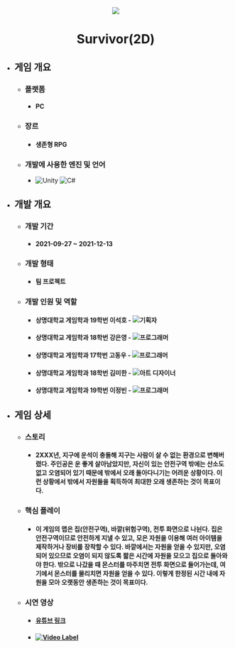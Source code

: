 <p align="center"><img src="https://user-images.githubusercontent.com/69952837/178148251-5b2ff101-be87-45a2-857e-1a4fca653a69.png"></p>

<div align="center">
  <H1>Survivor(2D)</H1>
</div>

+ ## **게임 개요**
  + ### 플랫폼
    + #### PC
  + ### 장르
    + #### 생존형 RPG
  + ### 개발에 사용한 엔진 및 언어 
    + <img alt="Unity" src ="https://img.shields.io/badge/Unity-FFFFFF.svg?&style=for-the-badge&logo=Unity&logoColor=black"/> <img alt="C#" src ="https://img.shields.io/badge/C Sharp-99CC00.svg?&style=for-the-badge&logo=sharp&logoColor=white"/>
+ ## **개발 개요**
  + ### 개발 기간
    + #### 2021-09-27 ~ 2021-12-13
  + ### 개발 형태
    + #### 팀 프로젝트
  + ### 개발 인원 및 역할
    + #### 상명대학교 게임학과 19학번 이석호 - <img alt="기획자" src ="https://img.shields.io/badge/기획자-4285F4.svg?&style=for-the-badge&logo=googledocs&logoColor=black"/>
    + #### 상명대학교 게임학과 18학번 강은영 - <img alt="프로그래머" src ="https://img.shields.io/badge/프로그래머(위험 구역)-FFFFFF.svg?&style=for-the-badge&logo=Unity&logoColor=black"/>
    + #### 상명대학교 게임학과 17학번 고동우 - <img alt="프로그래머" src ="https://img.shields.io/badge/프로그래머(전투)-FFFFFF.svg?&style=for-the-badge&logo=Unity&logoColor=black"/>
    + #### 상명대학교 게임학과 18학번 김미한 - <img alt="아트 디자이너" src ="https://img.shields.io/badge/아트 디자이너-000000.svg?&style=for-the-badge&logo=phpstorm&logoColor=white"/>
    + #### 상명대학교 게임학과 19학번 이정빈 - <img alt="프로그래머" src ="https://img.shields.io/badge/프로그래머(안전 구역)-FFFFFF.svg?&style=for-the-badge&logo=Unity&logoColor=black"/>
+ ## **게임 상세**
  + ### 스토리
    + #### 2XXX년, 지구에 운석이 충돌해 지구는 사람이 살 수 없는 환경으로 변해버렸다. 주인공은 운 좋게 살아남았지만, 자신이 있는 안전구역 밖에는 산소도 없고 오염되어 있기 때문에 밖에서 오래 돌아다니기는 어려운 상황이다. 이런 상황에서 밖에서 자원들을 획득하여 최대한 오래 생존하는 것이 목표이다.
  + ### 핵심 플레이
    + #### 이 게임의 맵은 집(안전구역), 바깥(위험구역), 전투 화면으로 나뉜다. 집은 안전구역이므로 안전하게 지낼 수 있고, 모은 자원을 이용해 여러 아이템을 제작하거나 장비를 장착할 수 있다. 바깥에서는 자원을 얻을 수 있지만, 오염되어 있으므로 오염이 되지 않도록 짧은 시간에 자원을 모으고 집으로 돌아와야 한다. 밖으로 나갔을 때 몬스터를 마주치면 전투 화면으로 들어가는데, 여기에서 몬스터를 물리치면 자원을 얻을 수 있다. 이렇게 한정된 시간 내에 자원을 모아 오랫동안 생존하는 것이 목표이다.
  + ### 시연 영상
    + #### [유튜브 링크](https://youtu.be/uJfupw9e5Mk)
    + #### [![Video Label](https://user-images.githubusercontent.com/69952837/178148290-72a8caf0-c2df-495d-b46c-c8a8a61cd0d2.PNG)](https://youtu.be/uJfupw9e5Mk)
